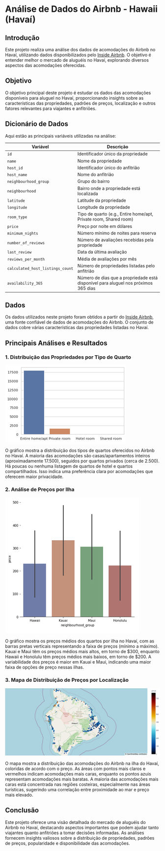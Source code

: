 # Análise de Dados do Airbnb - Hawaii (Havaí)

## Introdução
Este projeto realiza uma análise dos dados de acomodações do Airbnb no Havaí, utilizando dados disponibilizados pelo [Inside Airbnb](http://insideairbnb.com). O objetivo é entender melhor o mercado de aluguéis no Havaí, explorando diversos aspectos das acomodações oferecidas.

## Objetivo
O objetivo principal deste projeto é estudar os dados das acomodações disponíveis para aluguel no Havaí, proporcionando insights sobre as características das propriedades, padrões de preços, localização e outros fatores relevantes para viajantes e anfitriões.

## Dicionário de Dados
Aqui estão as principais variáveis utilizadas na análise:

| Variável           | Descrição                                                                                      |
|--------------------|------------------------------------------------------------------------------------------------|
| `id`               | Identificador único da propriedade                                                             |
| `name`             | Nome da propriedade                                                                            |
| `host_id`          | Identificador único do anfitrião                                                               |
| `host_name`        | Nome do anfitrião                                                                              |
| `neighbourhood_group` | Grupo do bairro                                                                             |
| `neighbourhood`    | Bairro onde a propriedade está localizada                                                      |
| `latitude`         | Latitude da propriedade                                                                        |
| `longitude`        | Longitude da propriedade                                                                       |
| `room_type`        | Tipo de quarto (e.g., Entire home/apt, Private room, Shared room)                              |
| `price`            | Preço por noite em dólares                                                                     |
| `minimum_nights`   | Número mínimo de noites para reserva                                                           |
| `number_of_reviews`| Número de avaliações recebidas pela propriedade                                                |
| `last_review`      | Data da última avaliação                                                                       |
| `reviews_per_month`| Média de avaliações por mês                                                                    |
| `calculated_host_listings_count` | Número de propriedades listadas pelo anfitrião                                   |
| `availability_365` | Número de dias que a propriedade está disponível para aluguel nos próximos 365 dias            |

## Dados
Os dados utilizados neste projeto foram obtidos a partir do [Inside Airbnb](http://insideairbnb.com), uma fonte confiável de dados de acomodações do Airbnb. O conjunto de dados cobre várias características das propriedades listadas no Havaí.

## Principais Análises e Resultados
### 1. Distribuição das Propriedades por Tipo de Quarto
![Distribuição dos Tipos de Quartos](https://github.com/pedromendesjr/hawaii-data/blob/main/imagens/tipos_quartos.png)

O gráfico mostra a distribuição dos tipos de quartos oferecidos no Airbnb no Havaí. A maioria das acomodações são casas/apartamentos inteiros (aproximadamente 17.500), seguidos por quartos privados (cerca de 2.500). Há poucas ou nenhuma listagem de quartos de hotel e quartos compartilhados. Isso indica uma preferência clara por acomodações que oferecem maior privacidade.

### 2. Análise de Preços por Ilha
![Preços dos Quartos por Ilha](https://github.com/pedromendesjr/hawaii-data/blob/main/imagens/precos_ilhas2.png)

O gráfico mostra os preços médios dos quartos por ilha no Havaí, com as barras pretas verticais representando a faixa de preços (mínimo a máximo). Kauai e Maui têm os preços médios mais altos, em torno de $300, enquanto Hawaii e Honolulu têm preços médios mais baixos, em torno de $200. A variabilidade dos preços é maior em Kauai e Maui, indicando uma maior faixa de opções de preço nessas ilhas.

### 3. Mapa de Distribuição de Preços por Localização
![Mapa de Distribuição de Preços](https://github.com/pedromendesjr/hawaii-data/blob/main/imagens/mapa_hawaii.png)

O mapa mostra a distribuição das acomodações do Airbnb na ilha do Havaí, coloridas de acordo com o preço. As áreas com pontos mais claros e vermelhos indicam acomodações mais caras, enquanto os pontos azuis representam acomodações mais baratas. A maioria das acomodações mais caras está concentrada nas regiões costeiras, especialmente nas áreas turísticas, sugerindo uma correlação entre proximidade ao mar e preço mais elevado.


## Conclusão
Este projeto oferece uma visão detalhada do mercado de aluguéis do Airbnb no Havaí, destacando aspectos importantes que podem ajudar tanto viajantes quanto anfitriões a tomar decisões informadas. As análises fornecem insights valiosos sobre a distribuição de propriedades, padrões de preços, popularidade e disponibilidade das acomodações.
